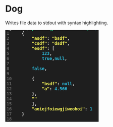 # Dog

Writes file data to stdout with syntax highlighting.

![](https://raw.githubusercontent.com/HuangPatrick16777216/dog/main/images/json.png)
